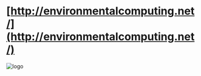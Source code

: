 
# [http://environmentalcomputing.net/](http://environmentalcomputing.net/)


![logo](https://github.com/cornwell-lab-unsw/EnvironmentalComputing/blob/master/E_C_Logo_black_square-300x265.png)
